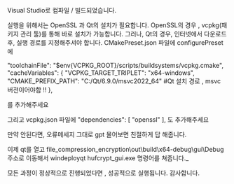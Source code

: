 Visual Studio로 컴파일 / 빌드되었습니다.

실행을 위해서는 OpenSSL 과 Qt의 설치가 필요합니다.
OpenSSL의 경우 , vcpkg(패키지 관리 툴)를 통해 바로 설치가 가능합니다.
그러나, Qt의 경우, 인터넷에서 다운로드 후, 실행 경로를 지정해주셔야 합니다.
CMakePreset.json 파일에 configurePreset에 

"toolchainFile": "$env{VCPKG_ROOT}/scripts/buildsystems/vcpkg.cmake",
"cacheVariables": {
  "VCPKG_TARGET_TRIPLET": "x64-windows",
  "CMAKE_PREFIX_PATH": "C:/Qt/6.9.0/msvc2022_64" #Qt 설치 경로 , msvc 버전이어야함 !!
},

를 추가해주세요

그리고 vcpkg.json 파일에 
"dependencies": [
  "openssl"
],
도 추가해주세요

만약 안된다면, 오류메세지 그대로 gpt 물어보면 친절하게 답 해줍니다.

이제 qt를 열고 file_compression_encryption\out\build\x64-debug\gui\Debug 주소로 이동해서
windeployqt hufcrypt_gui.exe 명령어를 쳐줍니다._

모든 과정이 정상적으로 진행되었다면 , 성공적으로 실행됩니다.
감사합니다.

